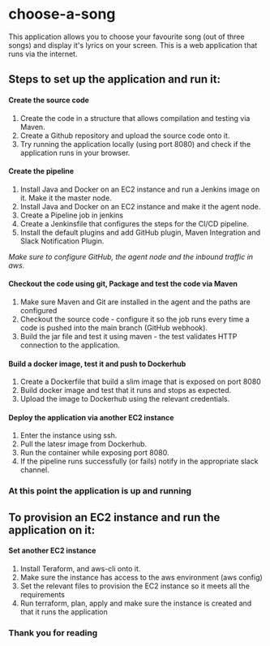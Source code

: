 # choose-a-song

This application allows you to choose your favourite song (out of three songs) and display it's lyrics on your screen.
This is a web application that runs via the internet.

## **Steps to set up the application and run it:**  

#### **Create the source code**  
1. Create the code in a structure that allows compilation and testing via Maven.
2. Create a Github repository and upload the source code onto it.
3. Try running the application locally (using port 8080) and check if the application runs in your browser.

#### **Create the pipeline**
1. Install Java and Docker on an EC2 instance and run a Jenkins image on it. Make it the master node.
2. Install Java and Docker on an EC2 instance and make it the agent node.
3. Create a Pipeline job in jenkins
4. Create a Jenkinsfile that configures the steps for the CI/CD pipeline.
5. Install the default plugins and add GitHub plugin, Maven Integration and Slack Notification Plugin.

*Make sure to configure GitHub, the agent node and the inbound traffic in aws.*

#### **Checkout the code using git, Package and test the code via Maven**
1. Make sure Maven and Git are installed in the agent and the paths are configured
2. Checkout the source code - configure it so the job runs every time a code is pushed into the main branch (GitHub webhook).
3. Build the jar file and test it using maven - the test validates HTTP connection to the application.

#### **Build a docker image, test it and push to Dockerhub**
1. Create a Dockerfile that build a slim image that is exposed on port 8080
2. Build docker image and test that it runs and stops as expected.  
3. Upload the image to Dockerhub using the relevant credentials.

#### **Deploy the application via another EC2 instance**
1. Enter the instance using ssh.
2. Pull the latesr image from Dockerhub.
3. Run the container while exposing port 8080.
4. If the pipeline runs successfully (or fails) notify in the appropriate slack channel. 

### **At this point the application is up and running**

## **To provision an EC2 instance and run the application on it:**

#### **Set another EC2 instance**  
1. Install Teraform, and aws-cli onto it.
2. Make sure the instance has access to the aws environment (aws config)
3. Set the relevant files to provision the EC2 instance so it meets all the requirements
4. Run terraform, plan, apply and make sure the instance is created and that it runs the application

### **Thank you for reading**




